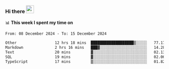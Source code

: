 ### Hi there <a href="https://www.gautamkrishnar.com/"><img src="https://media.giphy.com/media/hvRJCLFzcasrR4ia7z/giphy.gif" width="25px"></a>

📊 **This week I spent my time on**

<!--START_SECTION:waka-->

```txt
From: 08 December 2024 - To: 15 December 2024

Other                 12 hrs 18 mins  ███████████████████▒░░░░░   77.17 %
Markdown              2 hrs 16 mins   ███▓░░░░░░░░░░░░░░░░░░░░░   14.28 %
Text                  20 mins         ▓░░░░░░░░░░░░░░░░░░░░░░░░   02.13 %
SQL                   19 mins         ▓░░░░░░░░░░░░░░░░░░░░░░░░   02.06 %
TypeScript            17 mins         ▒░░░░░░░░░░░░░░░░░░░░░░░░   01.82 %
```

<!--END_SECTION:waka-->
